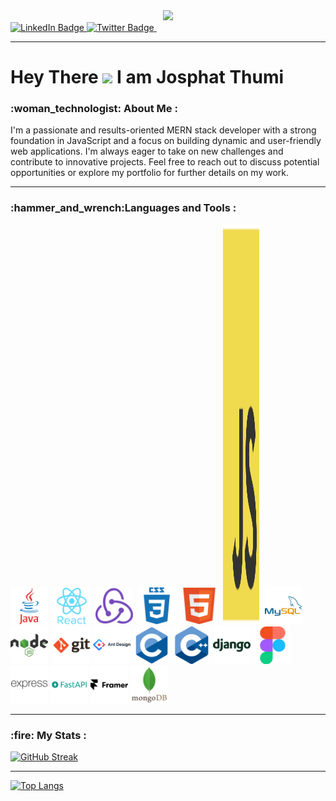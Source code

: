 <div id="header" align="center">
  <img src="https://media.giphy.com/media/M9gbBd9nbDrOTu1Mqx/giphy.gif" width="100"/>
</div>
<div id="badges" >
  <a href="https://www.linkedin.com/in/josphat-thumi-0b0795308/">
    <img src="https://img.shields.io/badge/LinkedIn-blue?style=for-the-badge&logo=linkedin&logoColor=white" alt="LinkedIn Badge"/>
  </a>
  <a href="https://x.com/ThumiJosphat">
    <img src="https://img.shields.io/badge/Twitter-blue?style=for-the-badge&logo=twitter&logoColor=white" alt="Twitter Badge"/>
  </a>
  <img src="https://komarev.com/ghpvc/?username=J-Thumi&style=flat-square&color=blue" alt=""/>
</div>

---
<h1>
  Hey There
  <img src="https://media.giphy.com/media/hvRJCLFzcasrR4ia7z/giphy.gif" width="30px"/>
  I am
  Josphat Thumi
</h1>
 <h3>:woman_technologist: About Me :</h3>

I'm a passionate and results-oriented MERN stack developer with a strong foundation in JavaScript and a focus on building dynamic and user-friendly web applications. 
I'm always eager to take on new challenges and contribute to innovative projects. Feel free to reach out to discuss potential opportunities or explore my portfolio for further details on my work.

---

<h3>:hammer_and_wrench:Languages and Tools :</h3> 

<div>
  <img src="https://github.com/devicons/devicon/blob/master/icons/java/java-original-wordmark.svg" title="Java" alt="Java" width="60" height="60"/>&nbsp;
  <img src="https://github.com/devicons/devicon/blob/master/icons/react/react-original-wordmark.svg" title="React" alt="React" width="60" height="60"/>&nbsp;
  <img src="https://github.com/devicons/devicon/blob/master/icons/redux/redux-original.svg" title="Redux" alt="Redux " width="60" height="60"/>&nbsp;
  <img src="https://github.com/devicons/devicon/blob/master/icons/css3/css3-plain-wordmark.svg"  title="CSS3" alt="CSS" width="60" height="60"/>&nbsp;
  <img src="https://github.com/devicons/devicon/blob/master/icons/html5/html5-original.svg" title="HTML5" alt="HTML" width="60" height="60"/>&nbsp;
  <img src="https://github.com/devicons/devicon/blob/master/icons/javascript/javascript-original.svg" title="JavaScript" alt="JavaScript" width="60" height=640"/>&nbsp;
  <img src="https://github.com/devicons/devicon/blob/master/icons/mysql/mysql-original-wordmark.svg" title="MySQL"  alt="MySQL" width="60" height="60"/>&nbsp;
  <img src="https://github.com/devicons/devicon/blob/master/icons/nodejs/nodejs-original-wordmark.svg" title="NodeJS" alt="NodeJS" width="60" height="60"/>&nbsp;
  <img src="https://github.com/devicons/devicon/blob/master/icons/git/git-original-wordmark.svg" title="Git" **alt="Git" width="60" height="60"/>
  <img src="https://github.com/devicons/devicon/blob/master/icons/antdesign/antdesign-original-wordmark.svg" title="antd" **alt="antd" width="60" height="60"/>
  <img src="https://github.com/devicons/devicon/blob/master/icons/c/c-original.svg" title="antd" **alt="antd" width="60" height="60"/>
  <img src="https://github.com/devicons/devicon/blob/master/icons/cplusplus/cplusplus-original.svg" title="antd" **alt="antd" width="60" height="60"/>
  <img src="https://github.com/devicons/devicon/blob/master/icons/django/django-plain-wordmark.svg" title="antd" **alt="antd" width="60" height="60"/>
  <img src="https://github.com/devicons/devicon/blob/master/icons/figma/figma-original.svg" title="antd" **alt="antd" width="60" height="60"/>
  <img src="https://github.com/devicons/devicon/blob/master/icons/express/express-original-wordmark.svg" title="antd" **alt="antd" width="60" height="60"/>
  <img src="https://github.com/devicons/devicon/blob/master/icons/fastapi/fastapi-original-wordmark.svg" title="antd" **alt="antd" width="60" height="60"/>
  <img src="https://github.com/devicons/devicon/blob/master/icons/framermotion/framermotion-original-wordmark.svg" title="antd" **alt="antd" width="60" height="60"/>
  <img src="https://github.com/devicons/devicon/blob/master/icons/mongodb/mongodb-original-wordmark.svg" title="antd" **alt="antd" width="60" height="60"/>

</div>

---

 <h3>:fire: My Stats :</h3>
 
 [![GitHub Streak](http://github-readme-streak-stats.herokuapp.com?user=J-Thumi&theme=dark&background=000000)](https://git.io/streak-stats)

---
 [![Top Langs](https://github-readme-stats.vercel.app/api/top-langs/?username=J-Thumi&layout=compact&theme=vision-friendly-dark)](https://github.com/anuraghazra/github-readme-stats)
